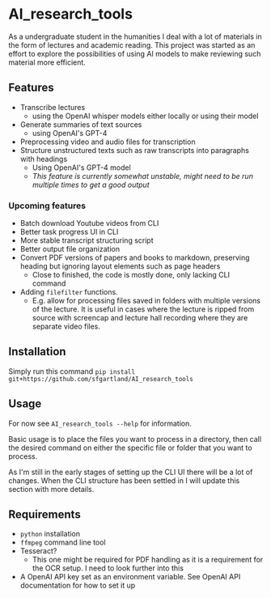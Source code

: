 # AI_research_tools
As a undergraduate student in the humanities I deal with a lot of materials in the form of lectures and academic reading. This project was started as an effort to explore the possibilities of using AI models to make reviewing such material more efficient.

## Features
- Transcribe lectures
  - using the OpenAI whisper models either locally or using their model
- Generate summaries of text sources
  - using OpenAI's GPT-4
- Preprocessing video and audio files for transcription
- Structure unstructured texts such as raw transcripts into paragraphs with headings
  - Using OpenAI's GPT-4 model
  - *This feature is currently somewhat unstable, might need to be run multiple times to get a good output*

### Upcoming features
- Batch download Youtube videos from CLI
- Better task progress UI in CLI
- More stable transcript structuring script
- Better output file organization
- Convert PDF versions of papers and books to markdown, preserving heading but ignoring layout elements such as page headers
  - Close to finished, the code is mostly done, only lacking CLI command
- Adding `filefilter` functions.
  - E.g. allow for processing files saved in folders with multiple versions of the lecture. It is useful in cases where the lecture is ripped from source with screencap and lecture hall recording where they are separate video files.

## Installation
Simply run this command `pip install git+https://github.com/sfgartland/AI_research_tools` 

## Usage
For now see `AI_research_tools --help` for information.

Basic usage is to place the files you want to process in a directory, then call the desired command on either the specific file or folder that you want to process.

As I'm still in the early stages of setting up the CLI UI there will be a lot of changes. When the CLI structure has been settled in I will update this section with more details.

## Requirements
- `python` installation
- `ffmpeg` command line tool
- Tesseract?
  - This one might be required for PDF handling as it is a requirement for the OCR setup. I need to look further into this
- A OpenAI API key set as an environment variable. See OpenAI API documentation for how to set it up

